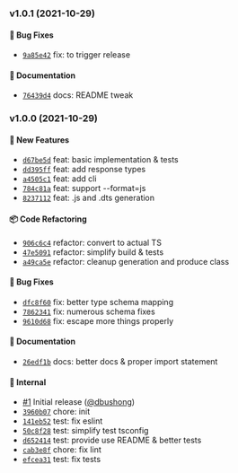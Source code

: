 ### v1.0.1 (2021-10-29)
<a id="v1.0.1"></a>
#### 🐛 Bug Fixes

* [`9a85e42`](https://github.com/groupon/gofer-openapi/commit/9a85e429ecec157fd28563df9a730e11e3760cc5) fix: to trigger release

#### 📝 Documentation

* [`76439d4`](https://github.com/groupon/gofer-openapi/commit/76439d4037434eef99c2732dd656e64aca9810cc) docs: README tweak


### v1.0.0 (2021-10-29)
<a id="v1.0.0"></a>
#### 🚀 New Features

* [`d67be5d`](https://github.com/groupon/gofer-openapi/commit/d67be5d1ffe3f44befcd0143e2476177b8aaa2ba) feat: basic implementation & tests
* [`dd395ff`](https://github.com/groupon/gofer-openapi/commit/dd395ffb66f112257b2b2d75d4e355fe7b81849a) feat: add response types
* [`a4505c1`](https://github.com/groupon/gofer-openapi/commit/a4505c128b11e71c962e40a12d76a61a45829acb) feat: add cli
* [`784c81a`](https://github.com/groupon/gofer-openapi/commit/784c81a42299b7e425bb1012b776c31d510c3678) feat: support --format=js
* [`8237112`](https://github.com/groupon/gofer-openapi/commit/8237112739aeb9723b50fb7f79516b36338d78bc) feat: .js and .dts generation

#### 📦️ Code Refactoring

* [`906c6c4`](https://github.com/groupon/gofer-openapi/commit/906c6c4a3265bca7143aa08a277f324e9aa23aba) refactor: convert to actual TS
* [`47e5091`](https://github.com/groupon/gofer-openapi/commit/47e50911619ee850ff42aaf443c9b18b33515089) refactor: simplify build & tests
* [`a49ca5e`](https://github.com/groupon/gofer-openapi/commit/a49ca5e283fedb97d2e933a20ceda06c48a8b090) refactor: cleanup generation and produce class

#### 🐛 Bug Fixes

* [`dfc8f60`](https://github.com/groupon/gofer-openapi/commit/dfc8f603993e846b6caebcd3415006a3bda8d8ab) fix: better type schema mapping
* [`7862341`](https://github.com/groupon/gofer-openapi/commit/786234116300309df36d2b2b7d7ce783dfdf6f98) fix: numerous schema fixes
* [`9610d68`](https://github.com/groupon/gofer-openapi/commit/9610d68f053cee4e4530e85fd872a50de4400a16) fix: escape more things properly

#### 📝 Documentation

* [`26edf1b`](https://github.com/groupon/gofer-openapi/commit/26edf1bf25b1f4feffe0f228b07c4da4485cdd25) docs: better docs & proper import statement

#### 🏡 Internal

* [#1](https://github.com/groupon/gofer-openapi/pull/1) Initial release ([@dbushong](https://github.com/dbushong))
* [`3960b07`](https://github.com/groupon/gofer-openapi/commit/3960b071bac99715d1e07570cd00a4bb286a7ee3) chore: init
* [`141eb52`](https://github.com/groupon/gofer-openapi/commit/141eb52a1b97215f0ae5e433af89b69a727d0cc8) test: fix eslint
* [`50c8f28`](https://github.com/groupon/gofer-openapi/commit/50c8f281d415739c32ae548136deeb9d2265a17a) test: simplify test tsconfig
* [`d652414`](https://github.com/groupon/gofer-openapi/commit/d652414c89fec51ea39d22223bea098bfaaab12b) test: provide use README & better tests
* [`cab3e8f`](https://github.com/groupon/gofer-openapi/commit/cab3e8f0371ab35e130277e9ecbf0fdcd58ff26b) chore: fix lint
* [`efcea31`](https://github.com/groupon/gofer-openapi/commit/efcea318fafedd40222f3379b2fdbc0ea52144f9) test: fix tests

